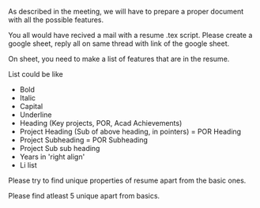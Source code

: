 As described in the meeting, we will have to prepare a proper document with all the possible features.

You all would have recived a mail with a resume .tex script.
Please create a google sheet, reply all on same thread with link of the google sheet. 

On sheet, you need to make a list of features that are in the resume.

List could be like
- Bold
- Italic
- Capital
- Underline
- Heading (Key projects, POR, Acad Achievements)
- Project Heading (Sub of above heading, in pointers) = POR Heading
- Project Subheading = POR Subheading
- Project Sub sub heading
- Years in 'right align'
- Li list
  
  
 Please try to find unique properties of resume apart from the basic ones.
 
 Please find atleast 5 unique apart from basics.
  
